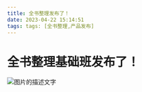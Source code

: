 ```yaml
---
title: 全书整理发布了！
date: 2023-04-22 15:14:51
tags: tags: [全书整理,产品发布]
---
```

# 全书整理基础班发布了！
![图片的描述文字](https://www.baidu.com/img/PCtm_d9c8750bed0b3c7d089fa7d55720d6cf.png)